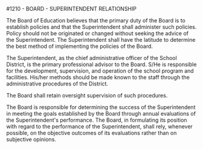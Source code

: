 <!-- Mirrored from www.neola.com/springboro-oh/search/policies/po1210.htm by HTTrack Website Copier/3.x [XR&CO'2013][, Sun, 09 Jun 2013 18:21:06 GMT -->
#1210 - BOARD - SUPERINTENDENT RELATIONSHIP
The Board of Education believes that the primary duty of the Board is to establish policies and that the Superintendent shall administer such policies. Policy should not be originated or changed without seeking the advice of the Superintendent. The Superintendent shall have the latitude to determine the best method of implementing the policies of the Board.   
The Superintendent, as the chief administrative officer of the School District, is the primary professional advisor to the Board. S/He is responsible for the development, supervision, and operation of the school program and facilities. His/her methods should be made known to the staff through the administrative procedures of the District.   
The Board shall retain oversight supervision of such procedures.   
The Board is responsible for determining the success of the Superintendent in meeting the goals established by the Board through annual evaluations of the Superintendent's performance. The Board, in formulating its position with regard to the performance of the Superintendent, shall rely, whenever possible, on the objective outcomes of its evaluations rather than on subjective opinions.
